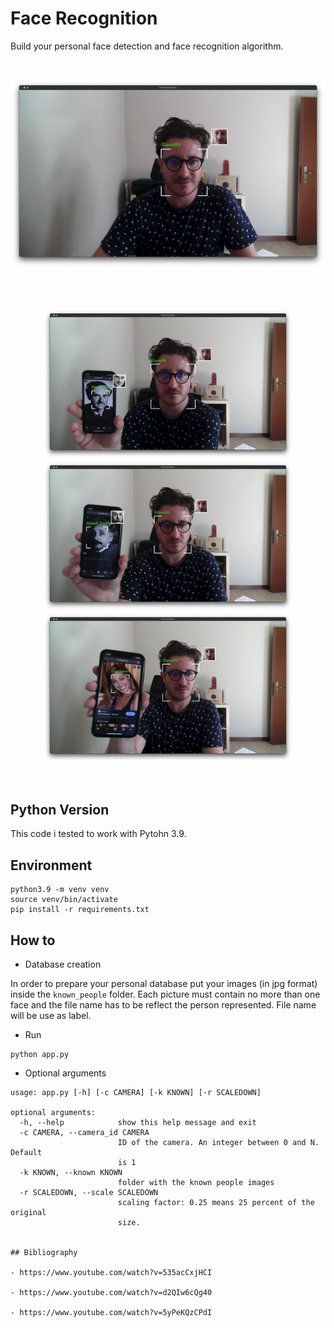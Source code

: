 # Face Recognition

Build your personal face detection and face recognition algorithm. 

<br>
<p align="center">
  <img width="640"  src="./images/test_01.png">
</p>  
<br>
<br>
<p align="center">
  <img width="400"  src="./images/test_02.png">
  <img width="400"  src="./images/test_03.png">
  <img width="400"  src="./images/test_04.png">
</p>  
<br>

## Python Version

This code i tested to work with Pytohn 3.9.

## Environment

```
python3.9 -m venv venv
source venv/bin/activate
pip install -r requirements.txt
```

## How to

- Database creation

In order to prepare your personal database put your images (in jpg format) inside the `known_people` folder. Each picture must contain no more than one face and the file name has to be reflect the person represented. File name will be use as label.

- Run

```
python app.py
```

- Optional arguments
```
usage: app.py [-h] [-c CAMERA] [-k KNOWN] [-r SCALEDOWN]

optional arguments:
  -h, --help            show this help message and exit
  -c CAMERA, --camera_id CAMERA
                        ID of the camera. An integer between 0 and N. Default
                        is 1
  -k KNOWN, --known KNOWN
                        folder with the known people images
  -r SCALEDOWN, --scale SCALEDOWN
                        scaling factor: 0.25 means 25 percent of the original
                        size.


## Bibliography

- https://www.youtube.com/watch?v=535acCxjHCI

- https://www.youtube.com/watch?v=d2QIw6cQg40

- https://www.youtube.com/watch?v=5yPeKQzCPdI



